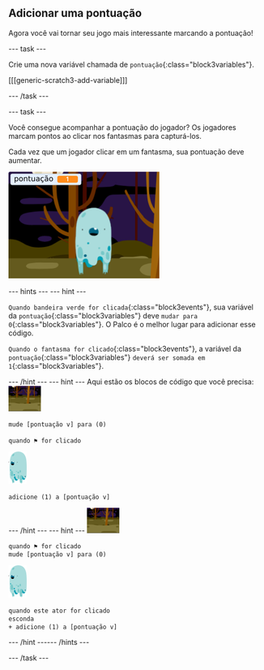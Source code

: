 ## Adicionar uma pontuação

Agora você vai tornar seu jogo mais interessante marcando a pontuação!

--- task ---

Crie uma nova variável chamada de `pontuação`{:class="block3variables"}.

[[[generic-scratch3-add-variable]]]

--- /task ---

--- task ---

Você consegue acompanhar a pontuação do jogador? Os jogadores marcam pontos ao clicar nos fantasmas para capturá-los.

Cada vez que um jogador clicar em um fantasma, sua pontuação deve aumentar.

![Aumentando a pontuação](images/ghost-score-test.png)

--- hints ---
 --- hint ---

`Quando bandeira verde for clicada`{:class="block3events"}, sua variável da `pontuação`{:class="block3variables"} deve `mudar para 0`{:class="block3variables"}. O Palco é o melhor lugar para adicionar esse código.

`Quando o fantasma for clicado`{:class="block3events"}, a variável da `pontuação`{:class="block3variables"} `deverá ser somada em 1`{:class="block3variables"}.

--- /hint --- --- hint --- Aqui estão os blocos de código que você precisa: ![backdrop icon](images/ghost-backdrop.png)

```blocks3
mude [pontuação v] para (0)

quando ⚑ for clicado
```

![ghost-sprite](images/ghost-sprite.png)

```blocks3
adicione (1) a [pontuação v]
```

--- /hint --- --- hint --- ![backdrop icon](images/ghost-backdrop.png)

```blocks3
quando ⚑ for clicado
mude [pontuação v] para (0)
```

![ghost-sprite](images/ghost-sprite.png)

```blocks3
quando este ator for clicado
esconda
+ adicione (1) a [pontuação v]
```

--- /hint ------ /hints ---

--- /task ---
